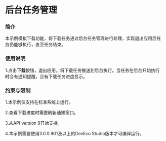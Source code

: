 # 后台任务管理

### 简介

本示例模拟下载功能，将下载任务通过后台任务管理进行处理，实现退出应用后任务仍能够执行，直至任务结束。

### 使用说明

1.点击**下载**按钮，退出应用，将下载任务推送到后台执行。当任务在后台开始执行时会有通知提醒，且有下载任务进度显示。

### 约束与限制

1.本示例仅支持在标准系统上运行。

2.查看下载进度时需要刷新通知窗口。

3.从API version 9开始支持。

4.本示例需要使用3.0.0.901及以上的DevEco Studio版本才可编译运行。